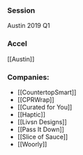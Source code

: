 
### Session
Austin 2019 Q1

### Accel
[[Austin]]

### Companies:
- [[CountertopSmart]]
- [[CPRWrap]]
- [[Curated for You]]
- [[Haptic]]
- [[Livsn Designs]]
- [[Pass It Down]]
- [[Slice of Sauce]]
- [[Woorly]]


